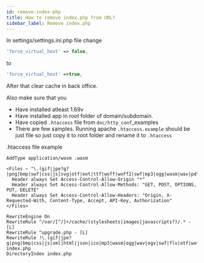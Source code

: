 ```yaml
---
id: remove-index-php
title: How to remove index.php from URL?
sidebar_label: Remove index.php
---
```


In settings/settings.ini.php file change
```php
'force_virtual_host' => false,
```
to
```php
'force_virtual_host' =>true,
```

After that clear cache in back office.

Also make sure that you

* Have installed atleast 1.69v
* Have installed app in root folder of domain/subdomain.
* Have copied `.htaccess` file from `doc/http_conf`_examples
* There are few samples. Running apache `.htaccess.example` should be just file so just copy it to root folder and rename it to `.htaccess`

.htaccess file example

```apacheconfig
AddType application/wasm .wasm

<Files ~ "\.(gif|jpe?g?|png|bmp|swf|css|js|svg|otf|eot|ttf|woff|woff2|swf|mp3|ogg|wasm|wav|pdf|ico|txt)$">
  Header always Set Access-Control-Allow-Origin "*"
  Header always Set Access-Control-Allow-Methods: "GET, POST, OPTIONS, PUT, DELETE"
  Header always Set Access-Control-Allow-Headers: "Origin, X-Requested-With, Content-Type, Accept, API-Key, Authorization"
</Files>

RewriteEngine On
RewriteRule ^/var/[^/]+/cache/(stylesheets|images|javascripts?)/.* - [L]
RewriteRule ^upgrade.php - [L]
RewriteRule !\.(gif|jpe?g|png|bmp|css|js|xml|html|json|ico|mp3|wasm|ogg|wav|ogv|swf|flv|otf|woff2|woff|eot|ttf)|var(.+)storage.pdf(.+)\.pdf$ index.php
DirectoryIndex index.php
```